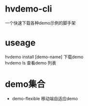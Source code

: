 # hvdemo-cli
一个快速下载各种demo示例的脚手架
# useage
hvdemo install [demo-name] 下载demo  
hvdemo ls 查看demo 列表
# demo集合
- demo-flexible  移动端自适应demo
